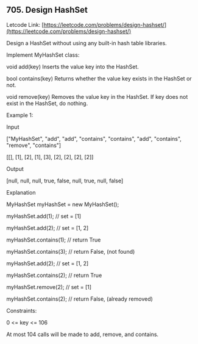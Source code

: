 ## 705. Design HashSet

Letcode Link: [https://leetcode.com/problems/design-hashset/](https://leetcode.com/problems/design-hashset/)

Design a HashSet without using any built-in hash table libraries.

Implement MyHashSet class:

void add(key) Inserts the value key into the HashSet.

bool contains(key) Returns whether the value key exists in the HashSet or not.

void remove(key) Removes the value key in the HashSet. If key does not exist in the HashSet, do nothing.
 

Example 1:

Input

["MyHashSet", "add", "add", "contains", "contains", "add", "contains", "remove", "contains"]

[[], [1], [2], [1], [3], [2], [2], [2], [2]]

Output

[null, null, null, true, false, null, true, null, false]

Explanation

MyHashSet myHashSet = new MyHashSet();

myHashSet.add(1);      // set = [1]

myHashSet.add(2);      // set = [1, 2]

myHashSet.contains(1); // return True

myHashSet.contains(3); // return False, (not found)

myHashSet.add(2);      // set = [1, 2]

myHashSet.contains(2); // return True

myHashSet.remove(2);   // set = [1]

myHashSet.contains(2); // return False, (already removed)


Constraints:

0 <= key <= 106

At most 104 calls will be made to add, remove, and contains.
